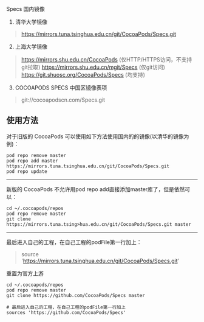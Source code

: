 Specs 国内镜像

 1. 清华大学镜像
> https://mirrors.tuna.tsinghua.edu.cn/git/CocoaPods/Specs.git

 2. 上海大学镜像
> https://mirrors.shu.edu.cn/CocoaPods (仅HTTP/HTTPS访问，不支持git拉取)
> https://mirrors.shu.edu.cn/mgit/Specs (仅git访问)
> https://git.shuosc.org/CocoaPods/Specs (均支持)

 3. COCOAPODS SPECS 中国区镜像表项
> git://cocoapodscn.com/Specs.git

使用方法
----
对于旧版的 CocoaPods 可以使用如下方法使用国内的的镜像(以清华的镜像为例)：
```objC
pod repo remove master
pod repo add master https://mirrors.tuna.tsinghua.edu.cn/git/CocoaPods/Specs.git
pod repo update
```
----
新版的 CocoaPods 不允许用pod repo add直接添加master库了，但是依然可以：
```
cd ~/.cocoapods/repos 
pod repo remove master
git clone https://mirrors.tuna.tsing>hua.edu.cn/git/CocoaPods/Specs.git master
```

----
最后进入自己的工程，在自己工程的podFile第一行加上：
> source 'https://mirrors.tuna.tsinghua.edu.cn/git/CocoaPods/Specs.git'

重置为官方上游
```
cd ~/.cocoapods/repos
pod repo remove master
git clone https://github.com/CocoaPods/Specs master

# 最后进入自己的工程，在自己工程的podFile第一行加上
sources 'https://github.com/CocoaPods/Specs'
```


